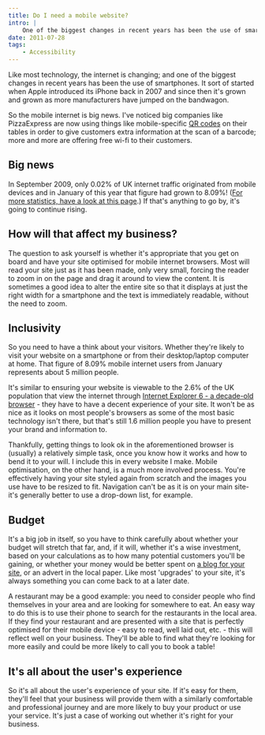```yaml
---
title: Do I need a mobile website?
intro: |
    One of the biggest changes in recent years has been the use of smartphones. How should your website cater for these devices?
date: 2011-07-28
tags:
    - Accessibility
---
```


Like most technology, the internet is changing; and one of the biggest changes in recent years has been the use of smartphones. It sort of started when Apple introduced its iPhone back in 2007 and since then it's grown and grown as more manufacturers have jumped on the bandwagon.

So the mobile internet is big news. I've noticed big companies like PizzaExpress are now using things like mobile-specific [QR codes](http://tempertemper.net/blog/qr-readers) on their tables in order to give customers extra information at the scan of a barcode; more and more are offering free wi-fi to their customers.

## Big news

In September 2009, only 0.02% of UK internet traffic originated from mobile devices and in January of this year that figure had grown to 8.09%! ([For more statistics, have a look at this page](http://www.tecmark.co.uk/uk-mobile-internet-stats).) If that's anything to go by, it's going to continue rising.

## How will that affect my business?

The question to ask yourself is whether it's appropriate that you get on board and have your site optimised for mobile internet browsers. Most will read your site just as it has been made, only very small, forcing the reader to zoom in on the page and drag it around to view the content. It is sometimes a good idea to alter the entire site so that it displays at just the right width for a smartphone and the text is immediately readable, without the need to zoom.

## Inclusivity

So you need to have a think about your visitors. Whether they're likely to visit your website on a smartphone or from their desktop/laptop computer at home. That figure of 8.09% mobile internet users from January represents about 5 million people.

It's similar to ensuring your website is viewable to the 2.6% of the UK population that view the internet through [Internet Explorer 6 - a decade-old browser](http://www.ie6countdown.com/) - they have to have a decent experience of your site. It won't be as nice as it looks on most people's browsers as some of the most basic technology isn't there, but that's still 1.6 million people you have to present your brand and information to.

Thankfully, getting things to look ok in the aforementioned browser is (usually) a relatively simple task, once you know how it works and how to bend it to your will. I include this in every website I make. Mobile optimisation, on the other hand, is a much more involved process. You're effectively having your site styled again from scratch and the images you use have to be resized to fit. Navigation can't be as it is on your main site- it's generally better to use a drop-down list, for example.

## Budget

It's a big job in itself, so you have to think carefully about whether your budget will stretch that far, and, if it will, whether it's a wise investment, based on your calculations as to how many potential customers you'll be gaining, or whether your money would be better spent on [a blog for your site](http://tempertemper.net/blog/why-should-i-blog), or an advert in the local paper. Like most 'upgrades' to your site, it's always something you can come back to at a later date.

A restaurant may be a good example: you need to consider people who find themselves in your area and are looking for somewhere to eat. An easy way to do this is to use their phone to search for the restaurants in the local area. If they find your restaurant and are presented with a site that is perfectly optimised for their mobile device - easy to read, well laid out, etc. - this will reflect well on your business. They'll be able to find what they're looking for more easily and could be more likely to call you to book a table!

## It's all about the user's experience

So it's all about the user's experience of your site. If it's easy for them, they'll feel that your business will provide them with a similarly comfortable and professional journey and are more likely to buy your product or use your service. It's just a case of working out whether it's right for your business.
